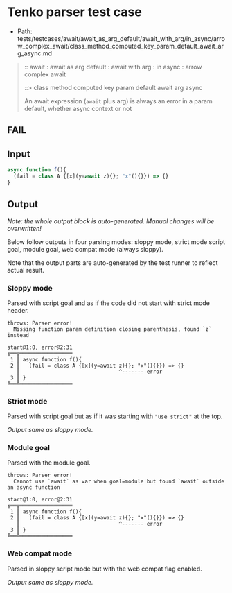 # Tenko parser test case

- Path: tests/testcases/await/await_as_arg_default/await_with_arg/in_async/arrow_complex_await/class_method_computed_key_param_default_await_arg_async.md

> :: await : await as arg default : await with arg : in async : arrow complex await
>
> ::> class method computed key param default await arg async
>
> An await expression (`await` plus arg) is always an error in a param default, whether async context or not

## FAIL

## Input

`````js
async function f(){
  (fail = class A {[x](y=await z){}; "x"(){}}) => {}
}
`````

## Output

_Note: the whole output block is auto-generated. Manual changes will be overwritten!_

Below follow outputs in four parsing modes: sloppy mode, strict mode script goal, module goal, web compat mode (always sloppy).

Note that the output parts are auto-generated by the test runner to reflect actual result.

### Sloppy mode

Parsed with script goal and as if the code did not start with strict mode header.

`````
throws: Parser error!
  Missing function param definition closing parenthesis, found `z` instead

start@1:0, error@2:31
╔══╦═════════════════
 1 ║ async function f(){
 2 ║   (fail = class A {[x](y=await z){}; "x"(){}}) => {}
   ║                                ^------- error
 3 ║ }
╚══╩═════════════════

`````

### Strict mode

Parsed with script goal but as if it was starting with `"use strict"` at the top.

_Output same as sloppy mode._

### Module goal

Parsed with the module goal.

`````
throws: Parser error!
  Cannot use `await` as var when goal=module but found `await` outside an async function

start@1:0, error@2:31
╔══╦═════════════════
 1 ║ async function f(){
 2 ║   (fail = class A {[x](y=await z){}; "x"(){}}) => {}
   ║                                ^------- error
 3 ║ }
╚══╩═════════════════

`````


### Web compat mode

Parsed in sloppy script mode but with the web compat flag enabled.

_Output same as sloppy mode._
